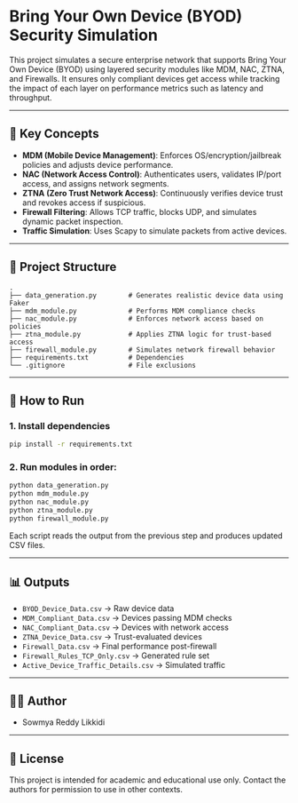 # Bring Your Own Device (BYOD) Security Simulation

This project simulates a secure enterprise network that supports Bring Your Own Device (BYOD) using layered security modules like MDM, NAC, ZTNA, and Firewalls. It ensures only compliant devices get access while tracking the impact of each layer on performance metrics such as latency and throughput.

---

## 🧠 Key Concepts

- **MDM (Mobile Device Management)**: Enforces OS/encryption/jailbreak policies and adjusts device performance.
- **NAC (Network Access Control)**: Authenticates users, validates IP/port access, and assigns network segments.
- **ZTNA (Zero Trust Network Access)**: Continuously verifies device trust and revokes access if suspicious.
- **Firewall Filtering**: Allows TCP traffic, blocks UDP, and simulates dynamic packet inspection.
- **Traffic Simulation**: Uses Scapy to simulate packets from active devices.

---

## 📁 Project Structure

```
.
├── data_generation.py        # Generates realistic device data using Faker
├── mdm_module.py             # Performs MDM compliance checks
├── nac_module.py             # Enforces network access based on policies
├── ztna_module.py            # Applies ZTNA logic for trust-based access
├── firewall_module.py        # Simulates network firewall behavior
├── requirements.txt          # Dependencies
└── .gitignore                # File exclusions
```

---

## 🚀 How to Run

### 1. Install dependencies

```bash
pip install -r requirements.txt
```

### 2. Run modules in order:

```bash
python data_generation.py
python mdm_module.py
python nac_module.py
python ztna_module.py
python firewall_module.py
```

Each script reads the output from the previous step and produces updated CSV files.

---

## 📊 Outputs

- `BYOD_Device_Data.csv` → Raw device data
- `MDM_Compliant_Data.csv` → Devices passing MDM checks
- `NAC_Compliant_Data.csv` → Devices with network access
- `ZTNA_Device_Data.csv` → Trust-evaluated devices
- `Firewall_Data.csv` → Final performance post-firewall
- `Firewall_Rules_TCP_Only.csv` → Generated rule set
- `Active_Device_Traffic_Details.csv` → Simulated traffic

---

## 👩‍💻 Author

- Sowmya Reddy Likkidi  

---

## 📌 License

This project is intended for academic and educational use only. Contact the authors for permission to use in other contexts.
